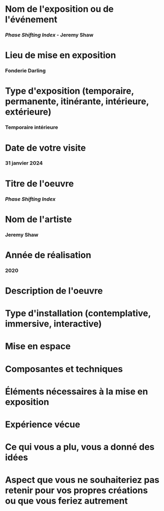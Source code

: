 # Nom de l'exposition ou de l'événement

### *Phase Shifting Index* - Jeremy Shaw

# Lieu de mise en exposition

### Fonderie Darling

# Type d'exposition (temporaire, permanente, itinérante, intérieure, extérieure)

### Temporaire intérieure

# Date de votre visite

### 31 janvier 2024

# Titre de l'oeuvre

### *Phase Shifting Index*

# Nom de l'artiste

### Jeremy Shaw

# Année de réalisation

### 2020

# Description de l'oeuvre

# Type d'installation (contemplative, immersive, interactive)

# Mise en espace

# Composantes et techniques

# Éléments nécessaires à la mise en exposition

# Expérience vécue

# Ce qui vous a plu, vous a donné des idées

# Aspect que vous ne souhaiteriez pas retenir pour vos propres créations ou que vous feriez autrement
